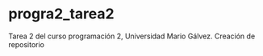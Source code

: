# progra2_tarea2
Tarea 2 del curso programación 2, Universidad Mario Gálvez.  Creación de repositorio
